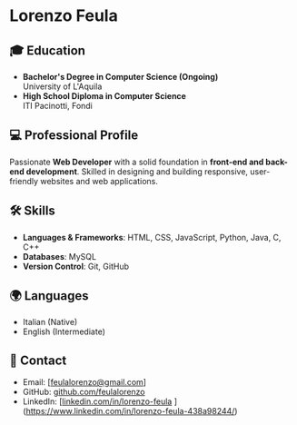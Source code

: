 # Lorenzo Feula

## 🎓 Education
- **Bachelor's Degree in Computer Science (Ongoing)**  
  University of L'Aquila  
- **High School Diploma in Computer Science**  
  ITI Pacinotti, Fondi  

## 💻 Professional Profile
Passionate **Web Developer** with a solid foundation in **front-end and back-end development**. Skilled in designing and building responsive, user-friendly websites and web applications.

## 🛠️ Skills
- **Languages & Frameworks**: HTML, CSS, JavaScript, Python, Java, C, C++
- **Databases**: MySQL
- **Version Control**: Git, GitHub  

## 🌍 Languages
- Italian (Native)  
- English (Intermediate)  

## 📧 Contact
- Email: [feulalorenzo@gmail.com]
- GitHub: [github.com/feulalorenzo](https://github.com/feulalorenzo)  
- LinkedIn: [[linkedin.com/in/lorenzo-feula](https://linkedin.com/in/lorenzo-feula)  ](https://www.linkedin.com/in/lorenzo-feula-438a98244/)
